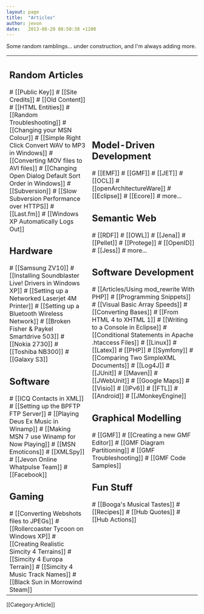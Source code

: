 ```yaml
---
layout: page
title:  "Articles"
author: jevon
date:   2013-08-20 08:50:38 +1200
---
```


Some random ramblings... under construction, and I'm always adding more.
<table class="articles-table"><tr><td class="left-bar"><h2 class="heading-random">Random Articles</h2>
# [[Public Key]]
# [[Site Credits]]
# [[Old Content]]
# [[HTML Entities]]
# [[Random Troubleshooting]]
# [[Changing your MSN Colour]]
# [[Simple Right Click Convert WAV to MP3 in Windows]]
# [[Converting MOV files to AVI files]]
# [[Changing Open Dialog Default Sort Order in Windows]]
# [[Subversion]]
# [[Slow Subversion Performance over HTTPS]]
# [[Last.fm]]
# [[Windows XP Automatically Logs Out]]

<h2 class="heading-hardware">Hardware</h2>
# [[Samsung ZV10]]
# [[Installing Soundblaster Live! Drivers in Windows XP]]
# [[Setting up a Networked Laserjet 4M Printer]]
# [[Setting up a Bluetooth Wireless Network]]
# [[Broken Fisher & Paykel Smartdrive 503]]
# [[Nokia 2730]]
# [[Toshiba NB300]]
# [[Galaxy S3]]

<h2 class="heading-applications">Software</h2>
# [[ICQ Contacts in XML]]
# [[Setting up the BPFTP FTP Server]]
# [[Playing Deus Ex Music in Winamp]]
# [[Making MSN 7 use Winamp for Now Playing]]
# [[MSN Emoticons]]
# [[XMLSpy]]
# [[Jevon Online Whatpulse Team]]
# [[Facebook]]

<h2 class="heading-gaming">Gaming</h2>
# [[Converting Webshots files to JPEGs]]
# [[Rollercoaster Tycoon on Windows XP]]
# [[Creating Realistic Simcity 4 Terrains]]
# [[Simcity 4 Europa Terrain]]
# [[Simcity 4 Music Track Names]]
# [[Black Sun in Morrowind Steam]]

</td><td class="right-bar"><h2 class="heading-mdd">Model-Driven Development</h2>
# [[EMF]]
# [[GMF]]
# [[JET]]
# [[OCL]]
# [[openArchitectureWare]]
# [[Eclipse]]
# [[Ecore]]
# more...

<h2 class="heading-semantic">Semantic Web</h2>
# [[RDF]]
# [[OWL]]
# [[Jena]]
# [[Pellet]]
# [[Protege]]
# [[OpenID]]
# [[Jess]]
# more...

<h2 class="heading-software">Software Development</h2>
# [[Articles/Using mod_rewrite With PHP]]
# [[Programming Snippets]]
# [[Visual Basic Array Speeds]]
# [[Converting Bases]]
# [[From HTML 4 to XHTML 1]]
# [[Writing to a Console in Eclipse]]
# [[Conditional Statements in Apache .htaccess Files]]
# [[Linux]]
# [[Latex]]
# [[PHP]]
# [[Symfony]]
# [[Comparing Two SimpleXML Documents]]
# [[Log4J]]
# [[JUnit]]
# [[Maven]]
# [[JWebUnit]]
# [[Google Maps]]
# [[Visio]]
# [[IPv6]]
# [[FTL]]
# [[Android]]
# [[JMonkeyEngine]]

<h2 class="heading-gmf">Graphical Modelling</h2>
# [[GMF]]
# [[Creating a new GMF Editor]]
# [[GMF Diagram Partitioning]]
# [[GMF Troubleshooting]]
# [[GMF Code Samples]]

<h2 class="heading-fun">Fun Stuff</h2>
# [[Booga's Musical Tastes]]
# [[Recipes]]
# [[Hub Quotes]]
# [[Hub Actions]]
</td></tr></table>

[[Category:Article]]